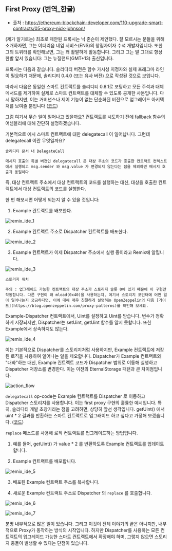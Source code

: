 ## First Proxy (번역_한글)
- 출처 : https://ethereum-blockchain-developer.com/110-upgrade-smart-contracts/05-proxy-nick-johnson/

(제가 알기로는) 최초로 제안된 프록시는 닉 존슨이 제안했다. 잘 모르시는 분들을 위해 소개하자면, 그는 이더리움 네임 서비스(ENS)의 창립자이자 수석 개발자입니다. 또한 그의 트위터를 확인해보면, 그는 꽤 활발하게 활동합니다. 그리고 그는 말 그대로 항상 한발 앞서 있습니다: 그는 뉴질랜드(GMT+13) 출신입니다.

프록시는 다음과 같습니다. 솔리디티 버전은 함수 가시성 지정자와 실제 프래그마 라인이 필요하기 때문에, 솔리디티 0.4.0 (또는 유사 버전) 으로 작성된 것으로 보입니다. 

따라서 다음은 동일한 스마트 컨트랙트를 솔리디티 0.8.1로 포팅하고 모든 주석과 대체 메서드를 제거하여 실제로 스마트 컨트랙트를 대체할 수 있도록 공개한 사본입니다. 다시 말하지만, 이는 거버넌스나 제어 기능이 없는 단순화된 버전으로 업그레이드 아키텍처를 보여줄 뿐입니다 ([코드](../3_first_proxy_1.sol))

그럼 여기서 무슨 일이 일어나고 있을까요? 컨트랙트를 시도하기 전에 fallback 함수의 어셈블리에 대해 간단히 설명하겠습니다.

기본적으로 예시 스마트 컨트랙트에 대한 delegatecall 이 일어납니다. 그런데 delegatecall 이란 무엇일까요?

```
솔리디티 문서 내 DelegateCall

메시지 호출의 특별 버전인 delegatecall 은 대상 주소의 코드가 호출한 컨트랙트 컨텍스트에서 실행되고 msg.sender 와 msg.value 가 변경되지 않는다는 점을 제외하면 메시지 호출과 동일하다
```

즉, 대상 컨트랙트 주소에서 대상 컨트랙트의 코드를 실행하는 대신, 대상을 호출한 컨트랙트에서 대상 컨트랙트의 코드를 실행한다. 

한 번 해보시면 어떻게 되는지 알 수 있을 것입니다:

1. Example 컨트랙트를 배포한다. 

![remix_ide_1](./images/3_first_proxy_remix_ide_1.png)

2. Example 컨트랙트 주소로 Dispatcher 컨트랙트를 배포한다. 

![remix_ide_2](./images/3_first_proxy_remix_ide_2.png)

3. Example 컨트랙트가 이제 Dispatcher 주소에서 실행 중이라고 Remix에 알립니다.

![remix_ide_3](./images/3_first_proxy_remix_ide_3.png)

```
스토리지 위치

주의 : 업그레이드 가능한 컨트랙트의 대상 주소가 스토리지 슬롯 0에 있기 때문에 이 구현만 작동합니다. 다른 구현이 왜 mload(0x40)을 사용하는지, 여기서 스토리지 포인터에 어떤 일이 일어나는지 궁금하다면, 이에 대해 매우 친절하게 설명하는 OpenZeppelin의 다음 [가이드](https://blog.openzeppelin.com/proxy-patterns)를 확인해 보세요.
```
Example-Dispatcher 컨트랙트에서, Uint를 설정하고 Uint를 받습니다. 변수가 정확하게 저장되지만, Dispatcher는 setUint, getUint 함수를 알지 못합니다. 또한 Example에서 상속하지도 않는다. 

![remix_ide_4](./images/3_first_proxy_remix_ide_4.png)

이는 기본적으로 Dispatcher를 스토리지처럼 사용하지만, Example 컨트랙트에 저장된 로직을 사용하여 일어나는 일을 제오합니다. Dispatcher가 Example 컨트랙트와 "대화"하는 대신, Example 컨트랙트 코드가 Dispatcher 범위로 이동해 실행하고 Dispatcher 저장소를 변경한다. 이는 이전의 EternalStorage 패턴과 큰 차이점입니다.

![action_flow](./images/first_proxy_1.png)

`delegatecall` op-code는 Example 컨트랙트를 Dispatcher 로 이동하고 Dispatcher 스토리지를 사용합니다.
이는 first proxy 구현의 훌륭한 예시입니다. 특히, 솔리디티 개발 초창기라는 점을 고려하면, 상당히 앞선 생각입니다. 
getUint() 에서 uint * 2 결과를 반환하는 스마트 컨트랙트로 업그래이드 하고 싶다고 가정해 보겠습니다. ([코드](../3_first_proxy_2.sol))

`replace` 메소드를 사용해 로직 컨트랙트를 업그레이드하는 방법입니다.

1. 예를 들어, getUint() 가 value * 2 를 반환하도록 Example 컨트랙트를 업데이트합니다. 

2. Example 컨트랙트를 배포합니다.

![remix_ide_5](./images/3_first_proxy_remix_ide_5.png)

3. 배포된 Example 컨트랙트 주소를 복사합니다. 

4. 새로운 Example 컨트랙트 주소로 Dispatcher 의 `replace` 를 호출합니다. 

![remix_ide_6](./images/3_first_proxy_remix_ide_6.png)

![remix_ide_7](./images/3_first_proxy_remix_ide_7.png)

분명 내부적으로 많은 일이 있습니다. 그리고 이것이 전체 이야기의 끝은 아니지만, 내부적으로 Proxy가 동작하는 방식의 시작입니다.
하지만 Dispatcher를 사용하는 모든 컨트랙트의 업그레이드 가능한 스마트 컨트랙트에서 확장해야 하며, 그렇지 않으면 스토리지 충돌이 발생할 수 있다는 단점이 있습니다. 
